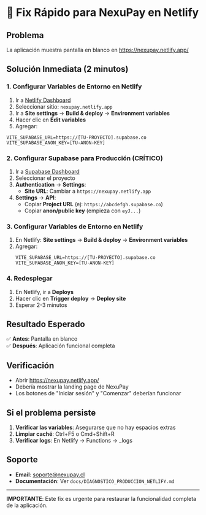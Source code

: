 # 🚀 Fix Rápido para NexuPay en Netlify

## Problema
La aplicación muestra pantalla en blanco en https://nexupay.netlify.app/

## Solución Inmediata (2 minutos)

### 1. Configurar Variables de Entorno en Netlify

1. Ir a [Netlify Dashboard](https://app.netlify.com/)
2. Seleccionar sitio: `nexupay.netlify.app`
3. Ir a **Site settings** → **Build & deploy** → **Environment variables**
4. Hacer clic en **Edit variables**
5. Agregar:

```
VITE_SUPABASE_URL=https://[TU-PROYECTO].supabase.co
VITE_SUPABASE_ANON_KEY=[TU-ANON-KEY]
```

### 2. Configurar Supabase para Producción (CRÍTICO)

1. Ir a [Supabase Dashboard](https://app.supabase.com/)
2. Seleccionar el proyecto
3. **Authentication** → **Settings**:
   - **Site URL**: Cambiar a `https://nexupay.netlify.app`
4. **Settings** → **API**:
   - Copiar **Project URL** (ej: `https://abcdefgh.supabase.co`)
   - Copiar **anon/public key** (empieza con `eyJ...`)

### 3. Configurar Variables de Entorno en Netlify

1. En Netlify: **Site settings** → **Build & deploy** → **Environment variables**
2. Agregar:
   ```
   VITE_SUPABASE_URL=https://[TU-PROYECTO].supabase.co
   VITE_SUPABASE_ANON_KEY=[TU-ANON-KEY]
   ```

### 4. Redesplegar

1. En Netlify, ir a **Deploys**
2. Hacer clic en **Trigger deploy** → **Deploy site**
3. Esperar 2-3 minutos

## Resultado Esperado

✅ **Antes**: Pantalla en blanco  
✅ **Después**: Aplicación funcional completa

## Verificación

- Abrir https://nexupay.netlify.app/
- Debería mostrar la landing page de NexuPay
- Los botones de "Iniciar sesión" y "Comenzar" deberían funcionar

## Si el problema persiste

1. **Verificar las variables**: Asegurarse que no hay espacios extras
2. **Limpiar caché**: Ctrl+F5 o Cmd+Shift+R
3. **Verificar logs**: En Netlify → Functions → _logs

## Soporte

- **Email**: soporte@nexupay.cl
- **Documentación**: Ver `docs/DIAGNOSTICO_PRODUCCION_NETLIFY.md`

---

**IMPORTANTE**: Este fix es urgente para restaurar la funcionalidad completa de la aplicación.